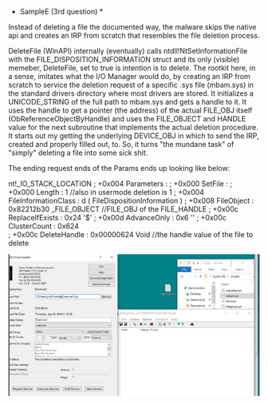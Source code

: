 
* SampleE (3rd question) *

Instead of deleting a file the documented way, the malware skips the native api
and creates an IRP from scratch that resembles the file deletion process.

DeleteFile (WinAPI) internally (eventually) calls ntdll!NtSetInformationFile with the
FILE_DISPOSITION_INFORMATION struct and its only (visible) memeber, DeleteFile,
set to true is intention is to delete.   The rootkit here, in a sense, imitates what 
the I/O Manager would do, by creating an IRP from scratch to service the deletion request of a specific .sys file (mbam.sys) in the standard drivers directory where most drivers are stored.  It initializes a UNICODE_STRING of the full path to mbam.sys and gets a handle to it.  It uses the handle to get a pointer (the address) of the actual FILE_OBJ itself (ObReferenceObjectByHandle)  and uses the FILE_OBJECT and HANDLE value for the next subroutine that implements the actual deletion procedure.  It starts out my getting the underlying DEVICE_OBJ in which to send the IRP, created and properly filled out, to.  So, it turns "the mundane task" of "simply" deleting a file into some sick shit.

The ending request ends of the Params ends up looking like below: 
 
 nt!_IO_STACK_LOCATION
;    +0x004 Parameters          :
;       +0x000 SetFile             :
;          +0x000 Length              : 1 //also in usermode deletion is 1
;          +0x004 FileInformationClass : d ( FileDispositionInformation )
;          +0x008 FileObject          : 0x82212b30 _FILE_OBJECT  //FILE_OBJ of the FILE_HANDLE
;          +0x00c ReplaceIfExists     : 0x24 '$'
;          +0x00d AdvanceOnly         : 0x6 ''
;          +0x00c ClusterCount        : 0x624   
;          +0x00c DeleteHandle        : 0x00000624 Void //the handle value of the file to delete



![Alt Text](irpdelete.gif)
